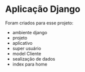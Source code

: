 # Aplicação Django
Foram criados para esse projeto:
- ambiente django
- projeto
- aplicativo
- super usuário
- model Cliente
- sealização de dados
- index para home

